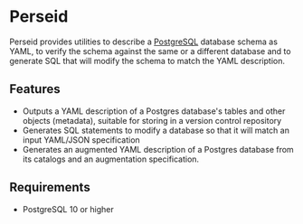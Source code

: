 # Perseid

Perseid provides utilities to describe a [PostgreSQL](https://www.postgresql.org) database schema as YAML, to verify the schema against the same or a different database and to generate SQL that will modify the schema to match the YAML description.

## Features

- Outputs a YAML description of a Postgres database's tables and other objects (metadata), suitable for storing in a version control repository
- Generates SQL statements to modify a database so that it will match an input YAML/JSON specification
- Generates an augmented YAML description of a Postgres database from its catalogs and an augmentation specification.

## Requirements

- PostgreSQL 10 or higher
